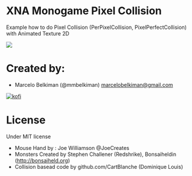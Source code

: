 # XNA Monogame Pixel Collision

Example how to do Pixel Collision (PerPixelCollision, PixelPerfectCollision) with Animated Texture 2D

![](https://media.giphy.com/media/9ryCqmXXuNjA3s3HEv/giphy.gif)

# Created by: 
 * Marcelo Belkiman (@mmbelkiman) marcelobelkiman@gmail.com

[![kofi](https://az743702.vo.msecnd.net/cdn/kofi2.png)](https://ko-fi.com/B0B2KE8I)

# License
Under MIT license

* Mouse Hand by : Joe Williamson @JoeCreates
* Monsters Created by Stephen Challener (Redshrike), Bonsaiheldin (http://bonsaiheld.org)
* Collision basead code by github.com/CartBlanche (Dominique Louis)
